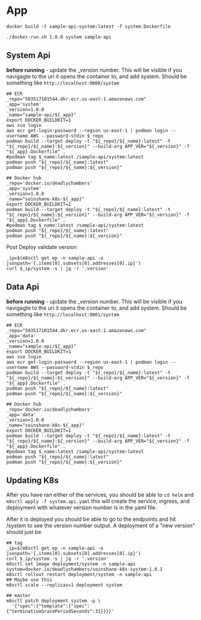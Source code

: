 # App

```shell
docker build -t sample-api-system:latest -f system.Dockerfile

./docker-run.sh 1.0.0 system sample-api
```

## System Api

**before running** - update the _version number. This will be visible if you navigagte
to the uri it opens the container to, and add system. Should be something like `http://localhost:9000/system`

```shell
## ECR
_repo="503517101544.dkr.ecr.us-east-1.amazonaws.com"
_app='system'
_version=1.0.0
_name="sample-api/${_app}"
export DOCKER_BUILDKIT=1
aws sso login
aws ecr get-login-password --region us-east-1 | podman login --username AWS --password-stdin $_repo
podman build --target deploy -t "${_repo}/${_name}:latest" -t "${_repo}/${_name}:${_version}" --build-arg APP_VER="${_version}" -f "${_app}.Dockerfile" .
#podman tag $_name:latest /sample-api/system:latest
podman push "${_repo}/${_name}:latest"
podman push "${_repo}/${_name}:${_version}"

## Docker hub
_repo='docker.io/deadlychambers'
_app='system'
_version=1.0.0
_name="soinshane-k8s-${_app}"
export DOCKER_BUILDKIT=1
podman build --target deploy -t "${_repo}/${_name}:latest" -t "${_repo}/${_name}:${_version}" --build-arg APP_VER="${_version}" -f "${_app}.Dockerfile" .
#podman tag $_name:latest /sample-api/system:latest
podman push "${_repo}/${_name}:latest"
podman push "${_repo}/${_name}:${_version}"

```

Post Deploy validate version

```shell
_ip=$(m8sctl get ep -n sample-api -o jsonpath='{.items[0].subsets[0].addresses[0].ip}')
curl $_ip/system -s | jq -r '.version'
```

## Data Api

**before running** - update the _version number. This will be visible if you navigagte
to the uri it opens the container to, and add system. Should be something like `http://localhost:9001/system`


```shell
## ECR
_repo="503517101544.dkr.ecr.us-east-1.amazonaws.com"
_app='data'
_version=1.0.0
_name="sample-api/${_app}"
export DOCKER_BUILDKIT=1
aws sso login
aws ecr get-login-password --region us-east-1 | podman login --username AWS --password-stdin $_repo
podman build --target deploy -t "${_repo}/${_name}:latest" -t "${_repo}/${_name}:${_version}" --build-arg APP_VER="${_version}" -f "${_app}.Dockerfile" .
podman push "${_repo}/${_name}:latest"
podman push "${_repo}/${_name}:${_version}"

## Docker hub
_repo='docker.io/deadlychambers'
_app='data'
_version=1.0.0
_name="soinshane-k8s-${_app}"
export DOCKER_BUILDKIT=1
podman build --target deploy -t "${_repo}/${_name}:latest" -t "${_repo}/${_name}:${_version}" --build-arg APP_VER="${_version}" -f "${_app}.Dockerfile" .
#podman tag $_name:latest /sample-api/system:latest
podman push "${_repo}/${_name}:latest"
podman push "${_repo}/${_name}:${_version}"

```

## Updating K8s

After you have ran either of the services, you should be able to 
`cd helm` and `m8sctl apply -f system.api.yaml` this will create the
service, ingress, and deployment with whatever version number is in
the yaml file.

After it is deployed you should be able to go to the endpoints and hit
/system to see the version number output. A deployment of a "new version"
should just be 

```shell
## tag
_ip=$(m8sctl get ep -n sample-api -o jsonpath='{.items[0].subsets[0].addresses[0].ip}')
curl $_ip/system -s | jq -r '.version'
m8sctl set image deployment/system -n sample-api system=docker.io/deadlychambers/soinshane-k8s-system:1.0.1
m8sctl rollout restart deployment/system -n sample-api
## Maybe use this
m8sctl scale --replicas=1 deployment system

## master
m8sctl patch deployment system -p \
  '{"spec":{"template":{"spec":{"terminationGracePeriodSeconds":31}}}}'
```